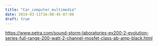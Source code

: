 ```yaml
---
title: "Car_computer_multimedia"
date: 2019-03-11T16:08:45-07:00
draft: true
---
```


https://www.petra.com/sound-storm-laboratories-ev200-2-evolution-series-full-range-200-watt-2-channel-mosfet-class-ab-amp-black.html
